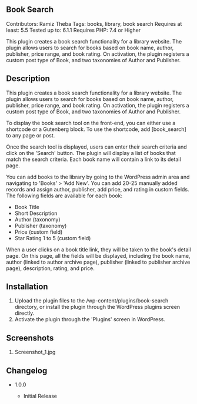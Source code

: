 ## Book Search 
Contributors: Ramiz Theba
Tags: books, library, book search
Requires at least: 5.5
Tested up to: 6.1.1
Requires PHP: 7.4 or Higher

This plugin creates a book search functionality for a library website. The plugin allows users to search for books based on book name, author, publisher, price range, and book rating. On activation, the plugin registers a custom post type of Book, and two taxonomies of Author and Publisher.

## Description
This plugin creates a book search functionality for a library website. The plugin allows users to search for books based on book name, author, publisher, price range, and book rating. On activation, the plugin registers a custom post type of Book, and two taxonomies of Author and Publisher.

To display the book search tool on the front-end, you can either use a shortcode or a Gutenberg block. To use the shortcode, add [book_search] to any page or post. 

Once the search tool is displayed, users can enter their search criteria and click on the \'Search\' button. The plugin will display a list of books that match the search criteria. Each book name will contain a link to its detail page.

You can add books to the library by going to the WordPress admin area and navigating to \'Books\' > \'Add New\'. You can add 20-25 manually added records and assign author, publisher, add price, and rating in custom fields. The following fields are available for each book:

* Book Title
* Short Description
* Author (taxonomy)
* Publisher (taxonomy)
* Price (custom field)
* Star Rating 1 to 5 (custom field)

When a user clicks on a book title link, they will be taken to the book\'s detail page. On this page, all the fields will be displayed, including the book name, author (linked to author archive page), publisher (linked to publisher archive page), description, rating, and price.


## Installation 
1. Upload the plugin files to the /wp-content/plugins/book-search directory, or install the plugin through the WordPress plugins screen directly.
2. Activate the plugin through the \'Plugins\' screen in WordPress.

## Screenshots
1. Screenshot_1.jpg

## Changelog

* 1.0.0

    * Initial Release